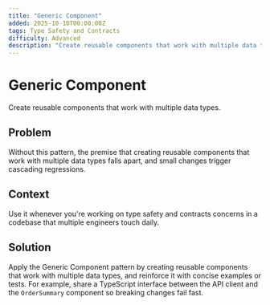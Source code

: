 ```yaml
---
title: "Generic Component"
added: 2025-10-10T00:00:00Z
tags: Type Safety and Contracts
difficulty: Advanced
description: "Create reusable components that work with multiple data types."
---
```

# Generic Component

Create reusable components that work with multiple data types.

## Problem

Without this pattern, the premise that creating reusable components that work with multiple data types falls apart, and small changes trigger cascading regressions.

## Context

Use it whenever you're working on type safety and contracts concerns in a codebase that multiple engineers touch daily.

## Solution

Apply the Generic Component pattern by creating reusable components that work with multiple data types, and reinforce it with concise examples or tests. For example, share a TypeScript interface between the API client and the `OrderSummary` component so breaking changes fail fast.
